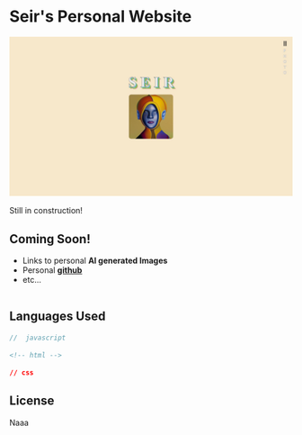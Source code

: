 # Seir's Personal Website

![](https://github.com/MunFahim/Personal-Website/blob/master/pageImages/main_page.JPG)


Still in construction!

## Coming Soon!

- Links to personal **AI generated Images**
- Personal [**github**](https://github.com/MunFahim)
- etc...


```javascript
```

## Languages Used
```javascript
//  javascript
```
```html
<!-- html -->
```
```css
// css
```

## License
Naaa